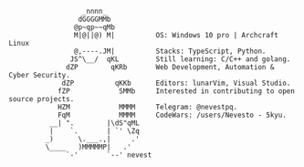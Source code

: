 
````
                  _nnnn_
                 dGGGGMMb
                @p~qp~~qMb          
                M|@||@) M|          OS: Windows 10 pro | Archcraft Linux
                @,----.JM|          Stacks: TypeScript, Python.
               JS^\__/  qKL         Still learning: C/C++ and golang.
              dZP        qKRb       Web Development, Automation & Cyber Security.
             dZP          qKKb      Editors: lunarVim, Visual Studio.
            fZP            SMMb     Interested in contributing to open source projects.
            HZM            MMMM     Telegram: @nevestpq.
            FqM            MMMM     CodeWars: /users/Nevesto - 5kyu.
          __| ".        |\dS"qML
          |    `.       | `' \Zq
         _)      \.___.,|     .'
         \____   )MMMMMP|   .'
              `-'       `--' nevest
````
<!--
<p align="center">
        <b>Software engineer: Nodejs, python;</b></br>
        </br>
        <img src="https://www.codewars.com/users/Nevesto/badges/small" alt="" srcset="">
</p>
Professional in a lot of things. Like read, i like good books.

```C++
#include <iostream>
#include <stdio.h>

using namespace std::nevest ネベ;

int main() {
    char info[128] = "Software Engineer";

    char langs[3] = { "C++", "Python", "JavaScript", "TypeScript" };
    char knowledge[1] = { "Programming", "Math"};
    return 0; 
}
```
```js
import Developer from 'Nevesto';

class AboutMe extends Developer {
  name = 'Guilherme';
  age = '17';
  appreciations = [Good Books, Ramen Noodles, Coffe];
}

class Skills extends Developer {
  stacks  = ['typescript, python, java, C++'];
  area  = ['web development, automation, reverse engineering'];
  frameworks = ['vue.js, CherryPy'];
  Software = [Visual Studio Code, Visual Studio, Unity];
}
```
-->
